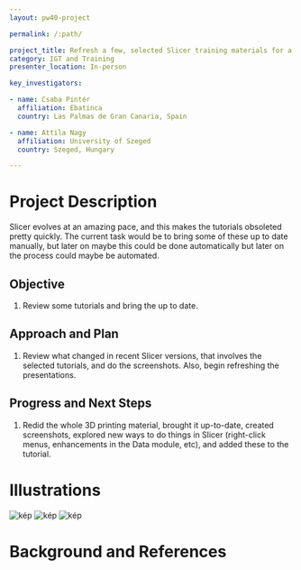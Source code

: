 ```yaml
---
layout: pw40-project

permalink: /:path/

project_title: Refresh a few, selected Slicer training materials for a more recent version of Slicer
category: IGT and Training
presenter_location: In-person

key_investigators:

- name: Csaba Pintér
  affiliation: Ebatinca
  country: Las Palmas de Gran Canaria, Spain

- name: Attila Nagy
  affiliation: University of Szeged
  country: Szeged, Hungary

---
```


# Project Description

<!-- Add a short paragraph describing the project. -->

Slicer evolves at an amazing pace, and this makes the tutorials obsoleted pretty quickly. The current task would be to bring some of these up to date manually, but later on maybe this could be done automatically but later on the process could maybe be automated.

## Objective

<!-- Describe here WHAT you would like to achieve (what you will have as end result). -->

1.  Review some tutorials and bring the up to date.

## Approach and Plan

<!-- Describe here HOW you would like to achieve the objectives stated above. -->

1.  Review what changed in recent Slicer versions, that involves the selected tutorials, and do the screenshots.  Also, begin refreshing the presentations.

## Progress and Next Steps

<!-- Update this section as you make progress, describing of what you have ACTUALLY DONE.
     If there are specific steps that you could not complete then you can describe them here, too. -->

1.  Redid the whole 3D printing material, brought it up-to-date, created screenshots, explored new ways to do things in Slicer (right-click menus, enhancements in the Data module, etc), and added these to the tutorial.

# Illustrations

<!-- Add pictures and links to videos that demonstrate what has been accomplished. -->

![kép](https://github.com/NA-MIC/ProjectWeek/assets/242559/50f877d3-dc97-41e1-8188-39e360e14438)
![kép](https://github.com/NA-MIC/ProjectWeek/assets/242559/c76f2d3f-d15b-4cae-93d5-af62a8dce0da)
![kép](https://github.com/NA-MIC/ProjectWeek/assets/242559/bc9090b3-e143-4a25-9cd0-6210c34e4734)


# Background and References

<!-- If you developed any software, include link to the source code repository.
     If possible, also add links to sample data, and to any relevant publications. -->

